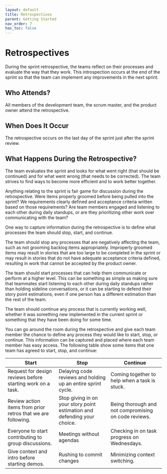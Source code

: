 ```yaml
---
layout: default
title: Retrospectives
parent: Getting Started
nav_order: 7
has_toc: false
---
```


# Retrospectives

During the sprint retrospective, the teams reflect on their processes and evaluate the way that they work. This introspection occurs at the end of 
the sprint so that the team can implement any improvements in the next sprint.

## Who Attends?
All members of the development team, the scrum master, and the product owner attend the retrospective.

## When Does It Occur
The retrospective occurs on the last day of the sprint just after the sprint review.

## What Happens During the Retrospective?

The team evaluates the sprint and looks for what went right (that should be continued) and for what went wrong (that needs to be corrected). 
The team strives to find ways to become more efficient and to work better together.

Anything relating to the sprint is fair game for discussion during the retrospective. Were items properly groomed before being pulled into the sprint? 
We requirements clearly defined and acceptance criteria written based on those requirements? Are team members engaged and listening to each other 
during daily standups, or are they prioritizing other work over communicating with the team?

One way to capture information during the retrospective is to define what processes the team should stop, start, and continue. 

The team should stop any processes that are negatively affecting the team, such as not grooming backlog items appropriately. Improperly groomed 
items may result in stories that are too large to be completed in the sprint or may result in stories that do not have adequate acceptance criteria defined, 
resulting in work that cannot be accepted by the product owner. 

The team should start processes that can help them communicate or perform at a higher level. This can be something as simple as making sure that 
teammates start listening to each other during daily standups rather than holding sideline conversations, or it can be starting to defend their 
story point estimations, even if one person has a different estimation than the rest of the team.

The team should continue any process that is currently working well, whether it was something new implemented in the current sprint or something that 
they have been doing for some time.

You can go around the room during the retrospective and give each team member the chance to define any process they would like to start, stop, or 
continue. This information can be captured and placed where each team member has easy access. The following table show some items that one team has 
agreed to start, stop, and continue:

| Start                                                        | Stop                                                                     | Continue                                             |
|--------------------------------------------------------------|--------------------------------------------------------------------------|------------------------------------------------------|
| Request for design reviews before starting work on a task.   | Delaying code reviews and holding up an entire sprint cycle.             | Coming together to help when a task is stuck.        |
| Review action items from prior retros that we are following. | Stop giving in on your story point estimation and defending your choice. | Being thorough and not compromising on code reviews. |
| Everyone to start contributing to group discussions.         | Meetings without agendas                                                 | Checking in on task progress on Wednesdays.          |
| Give context and intro before starting demos.                | Rushing to commit changes                                                | Minimizing context switching.                        |
